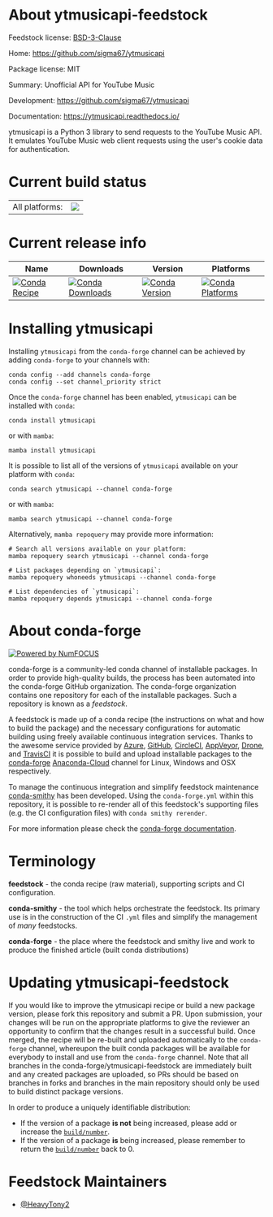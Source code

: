 About ytmusicapi-feedstock
==========================

Feedstock license: [BSD-3-Clause](https://github.com/conda-forge/ytmusicapi-feedstock/blob/main/LICENSE.txt)

Home: https://github.com/sigma67/ytmusicapi

Package license: MIT

Summary: Unofficial API for YouTube Music

Development: https://github.com/sigma67/ytmusicapi

Documentation: https://ytmusicapi.readthedocs.io/

ytmusicapi is a Python 3 library to send requests to the YouTube Music API. It emulates YouTube Music web client requests using the user's cookie data for authentication.

Current build status
====================


<table><tr><td>All platforms:</td>
    <td>
      <a href="https://dev.azure.com/conda-forge/feedstock-builds/_build/latest?definitionId=15061&branchName=main">
        <img src="https://dev.azure.com/conda-forge/feedstock-builds/_apis/build/status/ytmusicapi-feedstock?branchName=main">
      </a>
    </td>
  </tr>
</table>

Current release info
====================

| Name | Downloads | Version | Platforms |
| --- | --- | --- | --- |
| [![Conda Recipe](https://img.shields.io/badge/recipe-ytmusicapi-green.svg)](https://anaconda.org/conda-forge/ytmusicapi) | [![Conda Downloads](https://img.shields.io/conda/dn/conda-forge/ytmusicapi.svg)](https://anaconda.org/conda-forge/ytmusicapi) | [![Conda Version](https://img.shields.io/conda/vn/conda-forge/ytmusicapi.svg)](https://anaconda.org/conda-forge/ytmusicapi) | [![Conda Platforms](https://img.shields.io/conda/pn/conda-forge/ytmusicapi.svg)](https://anaconda.org/conda-forge/ytmusicapi) |

Installing ytmusicapi
=====================

Installing `ytmusicapi` from the `conda-forge` channel can be achieved by adding `conda-forge` to your channels with:

```
conda config --add channels conda-forge
conda config --set channel_priority strict
```

Once the `conda-forge` channel has been enabled, `ytmusicapi` can be installed with `conda`:

```
conda install ytmusicapi
```

or with `mamba`:

```
mamba install ytmusicapi
```

It is possible to list all of the versions of `ytmusicapi` available on your platform with `conda`:

```
conda search ytmusicapi --channel conda-forge
```

or with `mamba`:

```
mamba search ytmusicapi --channel conda-forge
```

Alternatively, `mamba repoquery` may provide more information:

```
# Search all versions available on your platform:
mamba repoquery search ytmusicapi --channel conda-forge

# List packages depending on `ytmusicapi`:
mamba repoquery whoneeds ytmusicapi --channel conda-forge

# List dependencies of `ytmusicapi`:
mamba repoquery depends ytmusicapi --channel conda-forge
```


About conda-forge
=================

[![Powered by
NumFOCUS](https://img.shields.io/badge/powered%20by-NumFOCUS-orange.svg?style=flat&colorA=E1523D&colorB=007D8A)](https://numfocus.org)

conda-forge is a community-led conda channel of installable packages.
In order to provide high-quality builds, the process has been automated into the
conda-forge GitHub organization. The conda-forge organization contains one repository
for each of the installable packages. Such a repository is known as a *feedstock*.

A feedstock is made up of a conda recipe (the instructions on what and how to build
the package) and the necessary configurations for automatic building using freely
available continuous integration services. Thanks to the awesome service provided by
[Azure](https://azure.microsoft.com/en-us/services/devops/), [GitHub](https://github.com/),
[CircleCI](https://circleci.com/), [AppVeyor](https://www.appveyor.com/),
[Drone](https://cloud.drone.io/welcome), and [TravisCI](https://travis-ci.com/)
it is possible to build and upload installable packages to the
[conda-forge](https://anaconda.org/conda-forge) [Anaconda-Cloud](https://anaconda.org/)
channel for Linux, Windows and OSX respectively.

To manage the continuous integration and simplify feedstock maintenance
[conda-smithy](https://github.com/conda-forge/conda-smithy) has been developed.
Using the ``conda-forge.yml`` within this repository, it is possible to re-render all of
this feedstock's supporting files (e.g. the CI configuration files) with ``conda smithy rerender``.

For more information please check the [conda-forge documentation](https://conda-forge.org/docs/).

Terminology
===========

**feedstock** - the conda recipe (raw material), supporting scripts and CI configuration.

**conda-smithy** - the tool which helps orchestrate the feedstock.
                   Its primary use is in the construction of the CI ``.yml`` files
                   and simplify the management of *many* feedstocks.

**conda-forge** - the place where the feedstock and smithy live and work to
                  produce the finished article (built conda distributions)


Updating ytmusicapi-feedstock
=============================

If you would like to improve the ytmusicapi recipe or build a new
package version, please fork this repository and submit a PR. Upon submission,
your changes will be run on the appropriate platforms to give the reviewer an
opportunity to confirm that the changes result in a successful build. Once
merged, the recipe will be re-built and uploaded automatically to the
`conda-forge` channel, whereupon the built conda packages will be available for
everybody to install and use from the `conda-forge` channel.
Note that all branches in the conda-forge/ytmusicapi-feedstock are
immediately built and any created packages are uploaded, so PRs should be based
on branches in forks and branches in the main repository should only be used to
build distinct package versions.

In order to produce a uniquely identifiable distribution:
 * If the version of a package **is not** being increased, please add or increase
   the [``build/number``](https://docs.conda.io/projects/conda-build/en/latest/resources/define-metadata.html#build-number-and-string).
 * If the version of a package **is** being increased, please remember to return
   the [``build/number``](https://docs.conda.io/projects/conda-build/en/latest/resources/define-metadata.html#build-number-and-string)
   back to 0.

Feedstock Maintainers
=====================

* [@HeavyTony2](https://github.com/HeavyTony2/)


